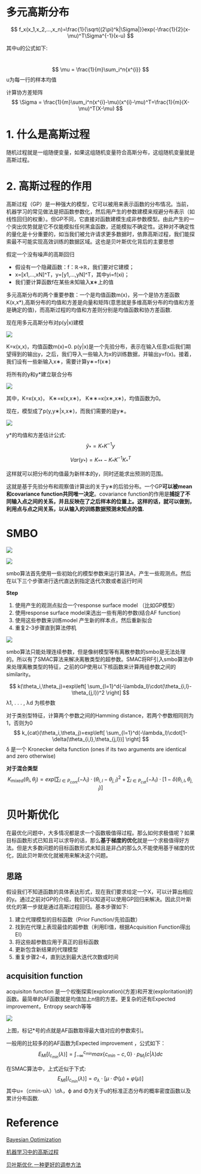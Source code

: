 # 多元高斯分布

$$
f_x(x_1,x_2,...,x_n)=\frac{1}{\sqrt{(2\pi)^k|\Sigma|}}exp(-\frac{1}{2}(x-\mu)^T\Sigma^{-1}(x-u)
$$

其中u的公式如下:

​	
$$
\mu = \frac{1}{m}\sum_i^n{x^{i}}
$$
u为每一行的样本均值

计算协方差矩阵
$$
\Sigma = \frac{1}{m}\sum_i^n(x^{i}-\mu)(x^{i}-\mu)^T=\frac{1}{m}(X-\mu)^T(X-\mu)
$$


# 1. 什么是高斯过程

随机过程就是一组随便变量，如果这组随机变量符合高斯分布，这组随机变量就是高斯过程。

# 2. 高斯过程的作用

高斯过程（GP）是一种强大的模型，它可以被用来表示函数的分布情况。当前，机器学习的常见做法是把函数参数化，然后用产生的参数建模来规避分布表示（如线性回归的权重）。但GP不同，它直接对函数建模生成非参数模型。由此产生的一个突出优势就是它不仅能模拟任何黑盒函数，还能模拟不确定性。这种对不确定性的量化是十分重要的，如当我们被允许请求更多数据时，依靠高斯过程，我们能探索最不可能实现高效训练的数据区域。这也是贝叶斯优化背后的主要思想

假定一个没有噪声的高斯回归

- 假设有一个隐藏函数：f：ℝ→ℝ，我们要对它建模；
- x=[x1,…,xN]^T，y=[y1,…,yN]^T，其中yi=f(xi)；
- 我们要计算函数f在某些未知输入**x**∗上的值

多元高斯分布的两个重要参数：一个是均值函数m(x)，另一个是协方差函数K(x,x*),高斯分布的均值和方差是向量和矩阵(意思就是多维高斯分布的均值和方差是确定的值)，而高斯过程的均值和方差则分别是均值函数和协方差函数.



现在用多元高斯分布对p(y|x)建模

![](https://pic2.zhimg.com/80/v2-5b81990e2aee9a0b21f6d09eda01ec31_hd.jpg)

K=κ(x,x)，均值函数m(x)=0. p(y|x)是一个先验分布，表示在输入任意x后我们期望得到的输出y，之后，我们导入一些输入为x的训练数据，并输出y=f(x)。接着，我们设有一些新输入x∗，需要计算y∗=f(x∗)

将所有的y和y*建立联合分布

![](https://pic4.zhimg.com/80/v2-d7242c9291d6878e509d040c3b80fadb_hd.jpg)

其中，K=κ(x,x)， K∗=κ(x,x∗)， K∗∗=κ(x∗,x∗)，均值函数为0。

现在，模型成了p(y,y∗|x,x∗)，而我们需要的是y∗。

![](https://pic3.zhimg.com/80/v2-3465c15cfd301d1826a6d92117de362a_hd.jpg)



y*的均值和方差估计公式:
$$
\hat y_*=K_*K^{-1}y 
$$

$$
Var(y_*)= K_{**}-K_*K^{-1}K_*^T
$$

这样就可以把分布的均值最为新样本的y，同时还能求出预测的范围。

这就是基于先验分布和观察值计算出的关于y∗的后验分布。一个GP**可以被mean和covariance function共同唯一决定**。covariance function的作用是**捕捉了不同输入点之间的关系，并且反映在了之后样本的位置上。这样的话，就可以做到，利用点与点之间关系，以从输入的训练数据预测未知点的值.**



# SMBO

![](../image/SMBO.jpg)





![](../image/smbo_intensify.jpg)

smbo算法首先使用一些初始化的模型参数来运行算法A，产生一些观测点。然后在以下三个步骤进行迭代直达到指定迭代次数或者运行时间

**Step**

1. 使用产生的观测点拟合一个response surface model （比如GP模型）
2. 使用response surface model来选出一些有用的参数(结合AF function)
3. 使用这些参数来训练model 产生新的样本点，然后重新拟合
4. 重复2-3步骤直到算法停机



![](../image/smbo_gp.jpg)



smbo算法只能处理连续参数，但是像树模型等有离散参数的smbo是无法处理的。所以有了SMAC算法来解决离散类型的超参数。SMAC将RF引入smbo算法中来处理离散类型的特征，之前的GP使用以下核函数来计算两组参数之间的similarity。


$$
k(\theta_i,\theta_j)=exp\left[  \sum_{l=1}^d(-\lambda_l)\cdot(\theta_{i,l}-\theta_{j,l})^2  \right]
$$
λ1, . . . , λd 为核参数

对于类别型特征，计算两个参数之间的Hamming distance，若两个参数相同则为1，否则为0
$$
k_{cat}(\theta_i,\theta_j)=exp\left[  \sum_{l=1}^d(-\lambda_l)\cdot[1-\delta(\theta_{i,l},\theta_{j,l})]  \right]
$$
 δ 是一个 Kronecker delta function (ones if its two arguments are identical and zero otherwise)



**对于混合类型**
$$
K_{mixed}(\theta_i,\theta_j)=exp\left[ \sum_{l\in P_{cont}}(-\lambda_l)\cdot(\theta_{i,l}-\theta_{j,l})^2+
\sum_{l \in P_{cat}}(-\lambda_l)\cdot[1-\delta(\theta_{i,l},\theta_{j,l})
\right]
$$






# 贝叶斯优化



在最优化问题中，大多情况都是求一个函数极值得过程。那么如何求极值呢？如果目标函数形式已知且可以求导的话，那么**基于梯度的优化**就是一个求极值得好方法。但是大多数问题的目标函数形式未知且是非凸的那么久不能使用基于梯度的优化，因此贝叶斯优化就被用来解决这个问题。



## 思路

假设我们不知道函数的具体表达形式，现在我们要求给定一个X，可以计算出相应的y。通过之前对GP的介绍，我们可以知道可以使用GP回归来解决。因此贝叶斯优化的第一步就是通过高斯过程回归。基本步骤如下:

1. 建立代理模型的目标函数（Prior Function/先验函数）
2. 找到在代理上表现最佳的超参数（利用EI值，根据Acquisition Function得出EI）
3. 将这些超参数应用于真正的目标函数
4. 更新包含新结果的代理模型
5. 重复步骤2-4，直到达到最大迭代次数或时间



## acquisition function

acquisiton function  是一个权衡探索(exploration)(方差)和开发(exploritation)的函数。最简单的AF函数就是均值加上n倍的方差。更复杂的还有Expected improvement，Entropy search等等

![](https://pic1.zhimg.com/80/v2-feaace833ceeab0019d856e0b48960b0_hd.jpg)

上图，标记*号的点就是AF函数取得最大值对应的参数索引。



一般用的比较多的的AF函数为Expected improvement ，公式如下：
$$
E_{Ml}[I_{c_{min}}(\lambda)] = \int_{-\infty}^{c_{min}}max\{c_{min}-c,0\}\cdot{p_{M_l}(c|\lambda)}dc
$$




在SMAC算法中，上式近似于下式:
$$
E_{Ml}[I_{c_{min}}(\lambda)] =\sigma_{\lambda}\cdot[\mu\cdot\Phi(\mu)+\varphi(\mu)]
$$
其中u=（cmin-uλ）\σλ，ϕ and Φ为关于u的标准正态分布的概率密度函数以及累计分布函数.





# Reference



[Bayesian Optimization](<http://codewithzhangyi.com/2018/07/31/Auto%20Hyperparameter%20Tuning%20-%20Bayesian%20Optimization/>)

[机器学习中的高斯过程](<https://blog.csdn.net/lj6052317/article/details/78772494>)

[贝叶斯优化 一种更好的调参方法](<https://zhuanlan.zhihu.com/p/29779000>)